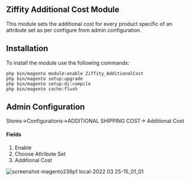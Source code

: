 
## Ziffity Additional Cost Module  
This module sets the additional cost for every product specific of an attribute set as per configure from admin configuration.

## Installation

To install the module use the following commands:
```
php bin/magento module:enable Ziffity_AdditionalCost
php bin/magento setup:upgrade
php bin/magento setup:di:compile
php bin/magento cache:flush
```

## Admin Configuration

Stores->Configurations->ADDITIONAL SHIPPING COST-> Additional Cost

#### Fields

1. Enable
2. Choose Attribute Set
3. Additional Cost

![screenshot-magento236p1 local-2022 03 25-15_01_01](https://user-images.githubusercontent.com/6420794/160099683-1263f3b7-0da8-407d-aab8-218d39e8703b.png)
